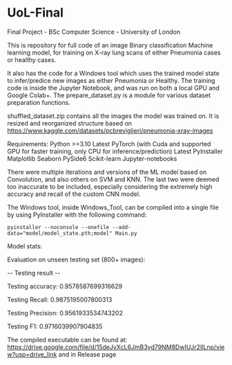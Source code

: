 # UoL-Final
Final Project - BSc Computer Science - University of London

 
This is repository for full code of an image Binary classification Machine learning model, for training on X-ray lung scans of either Pneumonia cases or healthy cases. 


It also has the code for a Windows tool which uses the trained model state to infer/predice new images as either Pneumonia or Healthy. The training code is inside the Jupyter Notebook, and was run on both a local GPU and Google Colab+.
The prepare_dataset.py is a module for various dataset preparation functions.

shuffled_dataset.zip contains all the images the model was trained on. It is resized and reorganized structure based on https://www.kaggle.com/datasets/pcbreviglieri/pneumonia-xray-images


Requirements:
    Python >=3.10
    Latest PyTorch (with Cuda and supported GPU for faster training, only CPU for inference/prediction)
    Latest PyInstaller
    Matplotlib
    Seaborn
    PySide6
    Scikit-learn
    Jupyter-notebooks
    
    
There were multiple iterations and versions of the ML model based on Convolution, and also others on SVM and KNN. The last two were deemed too inaccurate to be included, especially considering the extremely high accuracy and recall of the custom CNN model.


The Windows tool, inside Windows_Tool, can be compiled into a single file by using PyInstaller with the following command:
    
    pyinstaller --noconsole --onefile --add-data="model/model_state.pth;model" Main.py


Model stats:

Evaluation on unseen testing set (800+ images):


-- Testing result -- 

Testing accuracy: 0.9578587699316629

Testing Recall: 0.9875195007800313

Testing Precision: 0.9561933534743202

Testing F1: 0.9716039907904835

The compiled executable can be found at: https://drive.google.com/file/d/15deJvXcL6JmB3yd79NM8DwIUJr2lILnp/view?usp=drive_link and in Release page

    

